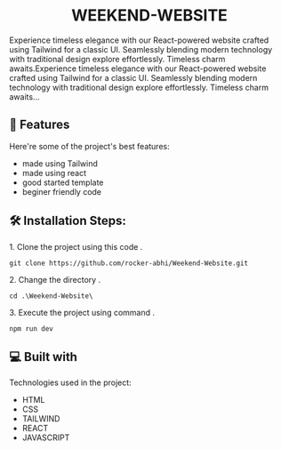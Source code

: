 <h1 align="center" id="title">WEEKEND-WEBSITE</h1>

<p id="description">Experience timeless elegance with our React-powered website crafted using Tailwind for a classic UI. Seamlessly blending modern technology with traditional design explore effortlessly. Timeless charm awaits.Experience timeless elegance with our React-powered website crafted using Tailwind for a classic UI. Seamlessly blending modern technology with traditional design explore effortlessly. Timeless charm awaits...</p>

  
  
<h2>🧐 Features</h2>

Here're some of the project's best features:

*   made using Tailwind
*   made using react
*   good started template
*   beginer friendly code

<h2>🛠️ Installation Steps:</h2>

<p>1. Clone the project using this code .</p>

```
git clone https://github.com/rocker-abhi/Weekend-Website.git
```

<p>2. Change the directory .</p>

```
cd .\Weekend-Website\
```

<p>3. Execute the project using command .</p>

```
npm run dev 
```

  
  
<h2>💻 Built with</h2>

Technologies used in the project:

*   HTML
*   CSS
*   TAILWIND
*   REACT
*   JAVASCRIPT

